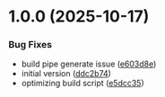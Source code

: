 # 1.0.0 (2025-10-17)


### Bug Fixes

* build pipe generate issue ([e603d8e](https://github.com/miman/posecore-srv-api/commit/e603d8e7885234c611534ce170997d035f37f84c))
* initial version ([ddc2b74](https://github.com/miman/posecore-srv-api/commit/ddc2b7424f528a9d9af00ca3f815be53472e7cf9))
* optimizing build script ([e5dcc35](https://github.com/miman/posecore-srv-api/commit/e5dcc35b1e5fd11689af6a3dc490ed1f9907a6c5))
